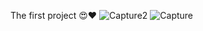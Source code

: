 The first project 😍❤
![Capture2](https://user-images.githubusercontent.com/102247418/160159806-754dc70e-8741-49b9-a697-6c7c05b31fe3.PNG)
![Capture](https://user-images.githubusercontent.com/102247418/160159812-b3ef6389-6a39-438c-9253-711b3f52525f.PNG)

